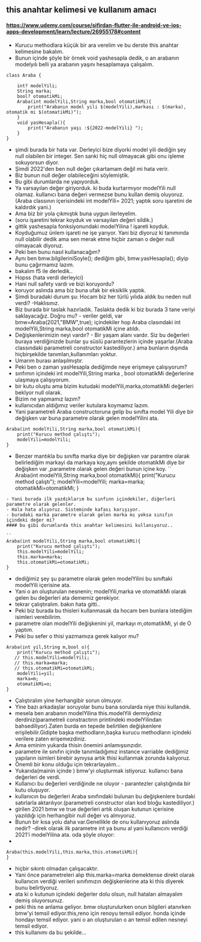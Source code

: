 ## this anahtar kelimesi ve kullanım amacı
#### https://www.udemy.com/course/sifirdan-flutter-ile-android-ve-ios-apps-development/learn/lecture/26955178#content
- Kurucu methodlara küçük bir ara verelim ve bu derste this anahtar kelimesine bakalım.
- Bunun içinde şöyle bir örnek  void yashesapla dedik, o an arabanın modelyılı belli ya arabanın yaşını hesaplamaya çalışalım.
```
class Araba {

    int? modelYili;
    String marka;
    bool? otomatikMi;
    Araba(int modelYili,String marka,bool otomatikMi){
        print("Arabanın model yili $(modelYili),markası : $(marka), otomatik mi $(otomatikMi)");
    }
    void yasHesapla(){
        print("Arabanın yaşı :${2022-modelYili} ");
    }
}
```
- şimdi burada bir hata var. Derleyici bize diyorki model yili dediğin şey null olabilen bir integer. Sen sanki hiç null olmayacak gibi onu işleme sokuyorsun diyor.
- Şimdi 2022'den ben null değer çıkartamam değil mi hata verir.
- Biz bunun null değer olabileceğini söylemiştik.
- Bu gibi durumlarda ne yapıyorduk.
- Ya varsayılan değer giriyorduk. ki buda kurtarmıyor modelYili null olamaz. kullanıcı bana değeri vermezse bunu kullan demiş oluyoruz.(Araba classının içerisindeki int modelYili= 2021; yaptık soru işaretini de kaldırdık yani.)
- Ama biz bir yola çıkmıştık buna uygun ilerleyelim.
- (soru işaretini tekrar koyduk ve varsayılan değeri sildik.)
- gittik yashesapla fonksiyonundaki modelYilina ! işareti koyduk.
- Koyduğumuz ünlem işareti ne işe yarıyor. Yani biz diyoruz ki tanımında null olabilir dedik ama sen merak etme hiçbir zaman o değer null olmayacak diyoruz.
- Peki ben bunu nasıl kullanacağım?
- Aynı ben bmw.bilgileriniSoyle(); dediğim gibi, bmw.yasHesapla(); diyip bunu çağırmamız lazım.
- bakalım f5 ile derledik..
- Hopss (hata verdi derleyici)
- Hani null safety vardı ve bizi koruyordu?
- koruyor aslında ama biz buna ufak bir eksiklik yaptık.
- Şimdi buradaki durum şu: Hocam biz her türlü yılıda aldık bu neden null verdi? -Haklısınız.
- Biz burada bir taslak hazırladık. Taslakta dedik ki biz burada 3 tane veriyi saklayacağız. Doğru mu? - veriler geldi,
var bmw=Araba(2021,"BMW",true); içindekiler hop Araba clasındaki int modelYili,String marka,bool otomatikMi içine atıldı.
- Değişkenlerimizin neyi vardır? - Bir yaşam alanı vardır. Siz bu değerleri buraya verdiğinizde bunlar şu süslü parantezlerin içinde yaşarlar.(Araba classındaki parametreli constructor kastediliyor.) ama bunların dışında hiçbirşekilde tanımları,kullanımları yoktur.
- Umarım burası anlaşılmıştır.
- Peki ben o zaman yasHesapla dediğimde neye erişmeye çalışıyorum?
- sınfımın içindeki int modelYili,String marka , bool otomatikMi değerlerine ulaşmaya çalışıyorum.
- bir kutu oluştu ama bizim kutudaki modelYili,marka,otomatikMi değerleri beklyor null olarak.
- Bizim ne yapmamız lazım? 
- kullanıcıdan aldığımız veriler kutulara koymamız lazım.
- Yani parametreli Araba constructoruna gelip bu sınıfta model Yili diye bir değişken var buna parametre olarak gelen modelYilini ata.

```
Araba(int modelYili,String marka,bool otomatikMi){
    print("Kurucu method çalıştı");
    modelYili=modelYili;
}
``` 
- Benzer mantıkla bu sınıfta marka diye bir değişken var paramtre olarak belirlediğim markayi da markaya koy,aynı şekilde otomatikMi diye bir değişken var ,parametre olarak gelen değeri bunun içine koy.
``
Araba(int modelYili,String marka,bool otomatikMi){
    print("Kurucu method çalıştı");
    modelYili=modelYili;
    marka=marka;
    otomatikMi=otomatikMi;
}
``` 
- Yani burada ilk yazdıklarım bu sınfınn içindekiler, diğerleri parametre olarak gelenler.
- Hala hata alıyoruz. Sisteminde kafası karışıyor.
- buradaki marka parametre olarak gelen marka mı yoksa sınıfın içindeki değer mi?
#### bu gibi durumlarda this anahtar kelimesini kullanıyoruz..

``
Araba(int modelYili,String marka,bool otomatikMi){
    print("Kurucu method çalıştı");
    this.modelYili=modelYili;
    this.marka=marka;
    this.otomatikMi=otomatikMi;
}
``` 
- dediğimiz şey şu parametre olarak gelen modelYilini bu sınıftaki modelYili içerisine ata.
- Yani o an oluşturulan nesnenin; modelYili,marka ve otomatikMi olarak gelen bu değerleri ata dememiz gerekiyor.
- tekrar çalıştıralım. bakın hata gitti..
- Peki biz burada bu thisleri kullanmasak da hocam ben bunlara istediğim isimleri verebilirim.
- parametre olan modelYili değişkenini yil, markayı m,otomatikMi, yi de O yaptım.
- Peki bu sefer o thisi yazmamıza gerek kalıyor mu?
```
Araba(int yil,String m,bool o){
    print("Kurucu method çalıştı");
   // this.modelYili=modelYili;
   // this.marka=marka;
   // this.otomatikMi=otomatikMi;
    modelYili=yil;
    marka=m;
    otomatikMi=o;
}
```
- Çalıştıralım yine herhangibir sorun olmuyor.
- Yine bazı arkadaşlar soruyolar bunu bana sorularda niye thisi kullandık.
- mesela ben arabanın modelYilina this.modelYili dermiydiniz derdiniz(parametreli constractırın printindeki modelYilindan bahsediliyor).Zaten burda en tepede belirtilen değişkenlere erişilebilir.Gidipte başka methodların,başka kurucu methodların içindeki verilere zaten erişemezdiniz.
- Ama eminim yukarda thisin önemini anlamışsınzıdır.
- parametre ile sınıfın içinde tanımladığımız instance varriable dediğimiz yapıların isimleri birebir aynıysa artık thisi kullanmak zorunda kalıyoruz.
- Önemli bir konu olduğu için tekrarlayalım...
- Yukarıda(mainin içinde ) bmw'yi oluşturmak istiyoruz. kullanıcı bana değerleri de verdi.
- Kullanıcı bu değerleri verdiğinde ne oluyor - parantezler çalıştığında bir kutu oluşuyor.
- kullanıcın bu değerleri Araba sınıfındaki bulunan bu değişkenlere burdaki satırlarla aktarılıyor.(parametreli constructor olan kod bloğu kastediliyor.)
- girilen 2021 bmw ve true değerleri artık oluşan kutunun içerisine yazıldığı için herhangibir null değer vs almıyoruz.
- Bunun bir kısa yolu daha var.Genellikle de onu kullanıyoruz aslında nedir? -direk olarak ilk parametre int ya bunu al yani kullanıcını verdiği 2021'i modelYilina ata. oda şöyle oluyor:
- 
```
Araba(this.modelYili,this.marka,this.otomatikMi){
}
```

- hiçbir sıkıntı olmadan çalışacaktır.
- Yani önce parametreleri alıp this.marka=marka demektense direkt olarak kullanıcın verdiği verileri sınıfımızın değişkenlerine ata ki this diyerek bunu belirtiyoruz.
- ata ki o kutunun içindeki değerler dolu olsun, null hataları almayalım demiş oluyorsunuz.
- peki this ne anlama geliyor. bmw oluşturulurken onun bilgileri atanırken bmw'yi temsil ediyor.this,reno için renoyu temsil ediyor. honda içinde hondayı temsil ediyor. yani o an oluşturulan o an temsil edilen nesneyi temsil ediyor.
- this kullanımı da bu şekilde...